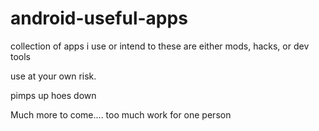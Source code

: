# android-useful-apps
collection of apps i use or intend to 
these are either mods, hacks, or dev tools

use at your own risk.

pimps up hoes down


Much more to come.... too much work for one person

